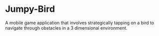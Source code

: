 # Jumpy-Bird
A mobile game application that involves strategically tapping on a bird to navigate through obstacles in a 3 dimensional environment. 
